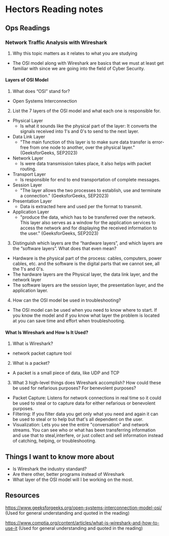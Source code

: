 # Hectors Reading notes


## Ops Readings


### Network Traffic Analysis with Wireshark

1. Why this topic matters as it relates to what you are studying

- The OSI model along with Wireshark are basics that we must at least get familiar with since we are going into the field of Cyber Security. 

#### Layers of OSI Model

1. What does “OSI” stand for?

- Open Systems Interconnection

2. List the 7 layers of the OSI model and what each one is responsible for.

- Physical Layer
   - Is what it sounds like the physical part of the layer: It converts the signals received into 1's and 0's to send to the next layer.
- Data Link Layer
  - "The main function of this layer is to make sure data transfer is error-free from one node to another, over the physical layer." (GeeksforGeeks, SEP2023)
- Network Layer
  - Is were data transmission takes place, it also helps with packet routing.
- Transport Layer
  - Is responsible for end to end transportation of complete messages.
- Session Layer
  - "The layer allows the two processes to establish, use and terminate a connection." (GeeksforGeeks, SEP2023)
- Presentation Layer
  - Data is extracted here and used per the format to transmit.
- Application Layer
  - "produce the data, which has to be transferred over the network. This layer also serves as a window for the application services to access the network and for displaying the received information to the user." (GeeksforGeeks, SEP2023)

3. Distinguish which layers are the “hardware layers”, and which layers are the “software layers”. What does that even mean?

- Hardware is the physical part of the process: cables, computers, power cables, etc. and the software is the digital parts that we cannot see, all the 1's and 0's.
- The hardware layers are the Physical layer, the data link layer, and the network layer
- The software layers are the session layer, the presentation layer, and the application layer.

4. How can the OSI model be used in troubleshooting?

- The OSI model can be used when you need to know where to start. If you know the model and if you know what layer the problem is located at you can save time and effort when troubleshooting.

#### What Is Wireshark and How Is It Used?

1. What is Wireshark?

- network packet capture tool

2. What is a packet?

- A packet is a small piece of data, like UDP and TCP

3. What 3 high-level things does Wireshark accomplish? How could these be used for nefarious purposes? For benevolent purposes?

- Packet Capture: Listens for network connections in real time so it could be used to steal or to capture data for either nefarious or benevolent purposes.
- Filtering: If you filter data you get only what you need and again it can be used to steal or to help but that's all dependent on the user.
- Visualization: Lets you see the entire "conversation" and network streams. You can see who or what has been transferring information and use that to steal,interfere, or just collect and sell information instead of catching, helping, or troubleshooting.

## Things I want to know more about

- Is Wireshark the industry standard?
- Are there other, better programs instead of Wireshark
- What layer of the OSI model will I be working on the most.
 
## Resources
https://www.geeksforgeeks.org/open-systems-interconnection-model-osi/
(Used for general understanding and quoted in the reading)

https://www.comptia.org/content/articles/what-is-wireshark-and-how-to-use-it
(Used for general understanding and quoted in the reading)